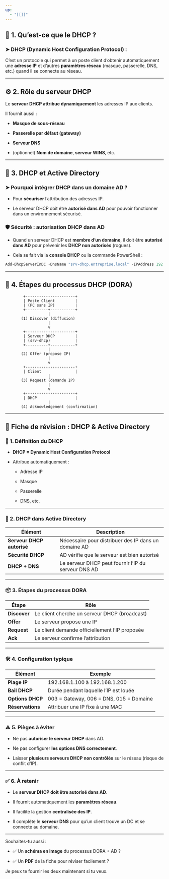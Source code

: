 ```yaml
---
up:
  - "[[]]"
---
```

## 🧠 1. Qu’est-ce que le DHCP ?

### ➤ **DHCP (Dynamic Host Configuration Protocol)** :

C’est un protocole qui permet à un poste client d’obtenir automatiquement une **adresse IP** et d’autres **paramètres réseau** (masque, passerelle, DNS, etc.) quand il se connecte au réseau.

---

## ⚙️ 2. Rôle du serveur DHCP

Le **serveur DHCP attribue dynamiquement** les adresses IP aux clients.

Il fournit aussi :

- **Masque de sous-réseau**
    
- **Passerelle par défaut (gateway)**
    
- **Serveur DNS**
    
- (optionnel) **Nom de domaine**, **serveur WINS**, etc.
    

---

## 🏢 3. DHCP et Active Directory

### ➤ Pourquoi intégrer DHCP dans un domaine AD ?

- Pour **sécuriser** l’attribution des adresses IP.
    
- Le serveur DHCP doit être **autorisé dans AD** pour pouvoir fonctionner dans un environnement sécurisé.
    

### 🛡️ Sécurité : autorisation DHCP dans AD

- Quand un serveur DHCP est **membre d’un domaine**, il doit être **autorisé dans AD** pour prévenir les **DHCP non autorisés** (rogues).
    
- Cela se fait via la **console DHCP** ou la commande PowerShell :
    

```powershell
Add-DhcpServerInDC -DnsName "srv-dhcp.entreprise.local" -IPAddress 192.168.1.10
```

---

## 🔁 4. Étapes du processus DHCP (DORA)

```plaintext
        +----------------------+
        | Poste Client         |
        | (PC sans IP)         |
        +----------+-----------+
                   |
       (1) Discover (diffusion)
                   |
                   v
        +----------------------+
        | Serveur DHCP         |
        | (srv-dhcp)           |
        +----------+-----------+
                   |
       (2) Offer (propose IP)
                   |
                   v
        +----------------------+
        | Client               |
                   |
       (3) Request (demande IP)
                   |
                   v
        +----------------------+
        | DHCP                 |
                   |
       (4) Acknowledgement (confirmation)
```

---

## 📝 Fiche de révision : DHCP & Active Directory

### 🧠 1. Définition du DHCP

- **DHCP = Dynamic Host Configuration Protocol**
    
- Attribue automatiquement :
    
    - Adresse IP
        
    - Masque
        
    - Passerelle
        
    - DNS, etc.
        

---

### 🏢 2. DHCP dans Active Directory

|Élément|Description|
|---|---|
|**Serveur DHCP autorisé**|Nécessaire pour distribuer des IP dans un domaine AD|
|**Sécurité DHCP**|AD vérifie que le serveur est bien autorisé|
|**DHCP + DNS**|Le serveur DHCP peut fournir l’IP du serveur DNS AD|

---

### 📦 3. Étapes du processus DORA

|Étape|Rôle|
|---|---|
|**Discover**|Le client cherche un serveur DHCP (broadcast)|
|**Offer**|Le serveur propose une IP|
|**Request**|Le client demande officiellement l’IP proposée|
|**Ack**|Le serveur confirme l’attribution|

---

### 🛠️ 4. Configuration typique

|Élément|Exemple|
|---|---|
|**Plage IP**|192.168.1.100 à 192.168.1.200|
|**Bail DHCP**|Durée pendant laquelle l’IP est louée|
|**Options DHCP**|003 = Gateway, 006 = DNS, 015 = Domaine|
|**Réservations**|Attribuer une IP fixe à une MAC|

---

### ⚠️ 5. Pièges à éviter

- Ne pas **autoriser le serveur DHCP** dans AD.
    
- Ne pas configurer **les options DNS correctement**.
    
- Laisser **plusieurs serveurs DHCP non contrôlés** sur le réseau (risque de conflit d’IP).
    

---

### ✅ 6. À retenir

- Le **serveur DHCP doit être autorisé dans AD**.
    
- Il fournit automatiquement les **paramètres réseau**.
    
- Il facilite la gestion **centralisée des IP**.
    
- Il complète le **serveur DNS** pour qu’un client trouve un DC et se connecte au domaine.
    

---

Souhaites-tu aussi :

- ✅ Un **schéma en image** du processus DORA + AD ?
    
- ✅ Un **PDF** de la fiche pour réviser facilement ?
    

Je peux te fournir les deux maintenant si tu veux.